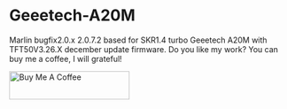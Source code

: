 # Geeetech-A20M
Marlin bugfix2.0.x 2.0.7.2 based for SKR1.4 turbo Geeetech A20M with TFT50V3.26.X december update firmware. Do you like my work? You can buy me a coffee, I will grateful!

<a href="https://www.paypal.me/BsCmOD" target="_blank"><img src="https://cdn.buymeacoffee.com/buttons/default-orange.png" alt="Buy Me A Coffee" style="height: 51px !important;width: 217px !important;" ></a>
